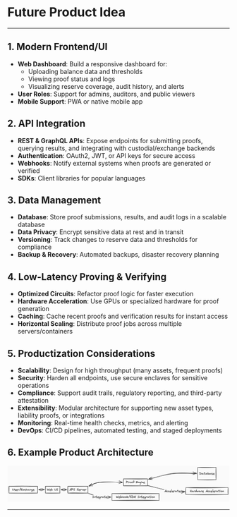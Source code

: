 # Future Product Idea


---

## 1. Modern Frontend/UI
- **Web Dashboard**: Build a responsive dashboard for:
  - Uploading balance data and thresholds
  - Viewing proof status and logs
  - Visualizing reserve coverage, audit history, and alerts
- **User Roles**: Support for admins, auditors, and public viewers
- **Mobile Support**: PWA or native mobile app

## 2. API Integration
- **REST & GraphQL APIs**: Expose endpoints for submitting proofs, querying results, and integrating with custodial/exchange backends
- **Authentication**: OAuth2, JWT, or API keys for secure access
- **Webhooks**: Notify external systems when proofs are generated or verified
- **SDKs**: Client libraries for popular languages

## 3. Data Management
- **Database**: Store proof submissions, results, and audit logs in a scalable database
- **Data Privacy**: Encrypt sensitive data at rest and in transit
- **Versioning**: Track changes to reserve data and thresholds for compliance
- **Backup & Recovery**: Automated backups, disaster recovery planning

## 4. Low-Latency Proving & Verifying
- **Optimized Circuits**: Refactor proof logic for faster execution
- **Hardware Acceleration**: Use GPUs or specialized hardware for proof generation
- **Caching**: Cache recent proofs and verification results for instant access
- **Horizontal Scaling**: Distribute proof jobs across multiple servers/containers

## 5. Productization Considerations
- **Scalability**: Design for high throughput (many assets, frequent proofs)
- **Security**: Harden all endpoints, use secure enclaves for sensitive operations
- **Compliance**: Support audit trails, regulatory reporting, and third-party attestation
- **Extensibility**: Modular architecture for supporting new asset types, liability proofs, or integrations
- **Monitoring**: Real-time health checks, metrics, and alerting
- **DevOps**: CI/CD pipelines, automated testing, and staged deployments

## 6. Example Product Architecture

![Product Architecture](assets/architecture.png)

---
